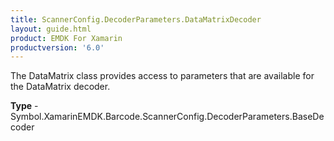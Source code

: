 ```yaml
---
title: ScannerConfig.DecoderParameters.DataMatrixDecoder
layout: guide.html 
product: EMDK For Xamarin 
productversion: '6.0' 
---
```

The DataMatrix class provides access to parameters that are available for the DataMatrix decoder.

**Type** - Symbol.XamarinEMDK.Barcode.ScannerConfig.DecoderParameters.BaseDecoder



